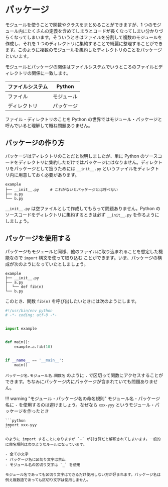 # パッケージ

モジュールを使うことで関数やクラスをまとめることができますが、1 つのモジュール内にたくさんの定義を含めてしまうとコードが長くなってしまい分かりづらくなってしまいます。そういうときはファイルを分割して複数のモジュールを作成し、それを 1 つのディレクトリに集約することで綺麗に整理することができます。このように複数のモジュールを集約したディレクトリのことをパッケージといいます。

モジュールとパッケージの関係はファイルシステムでいうところのファイルとディレクトリの関係に一致します。

| ファイルシステム | Python     |
|------------------|------------|
| ファイル         | モジュール |
| ディレクトリ     | パッケージ |

ファイル・ディレクトリのことを Python の世界ではモジュール・パッケージと呼んでいると理解して概ね問題ありません。

## パッケージの作り方

パッケージはディレクトリのことだと説明しましたが、単に Python のソースコードをディレクトリに集約しただけではパッケージにはなりません。ディレクトリをパッケージとして扱うためには `__init__.py` というファイルをディレクトリ内に用意しておく必要があります。

```
example
├── __init__.py     # これがないとパッケージとは呼べない
├── a.py
└── b.py
```

`__init__.py` は空ファイルとして作成してもらって問題ありません。Python のソースコードをディレクトリに集約するときは必ず `__init__.py` を作るようにしましょう。

## パッケージを使用する

パッケージもモジュールと同様、他のファイルに取り込まれることを想定した機能なので `import` 構文を使って取り込む
ことができます。いま、パッケージの構成が次のようになっていたとしましょう。

```
example
├── __init__.py
├── a.py
│  └── def fib(n)
└── b.py
```

このとき、関数 `fib(n)` を呼び出したいときには次のようにします。

```python
#!/usr/bin/env python
# -*- coding: utf-8 -*-


import example


def main():
    example.a.fib(10)


if __name__ == '__main__':
    main()
```

`パッケージ名.モジュール名.関数名` のように `.` で区切って関数にアクセスすることができます。ちなみにパッケージ内にパッケージが含まれていても問題ありません。

!!! warning "モジュール・パッケージ名の命名規則"
    モジュール名・パッケージ名に `-` を使用するのは避けましょう。なぜなら `xxx-yyy` というモジュール・パッケージを作ったとき

    ```python
    import xxx-yyy
    ```

    のように import することになりますが `-` が引き算だと解釈されてしまいます。一般的に命名規則は次のようなルールになっています。

    - 全て小文字
    - パッケージ名に区切り文字は禁止
    - モジュール名の区切り文字は `_` を使用

    モジュール名であっても区切り文字はできるだけ使用しない方が好まれます。パッケージ名は例え複数語であっても区切り文字は使用しません。
